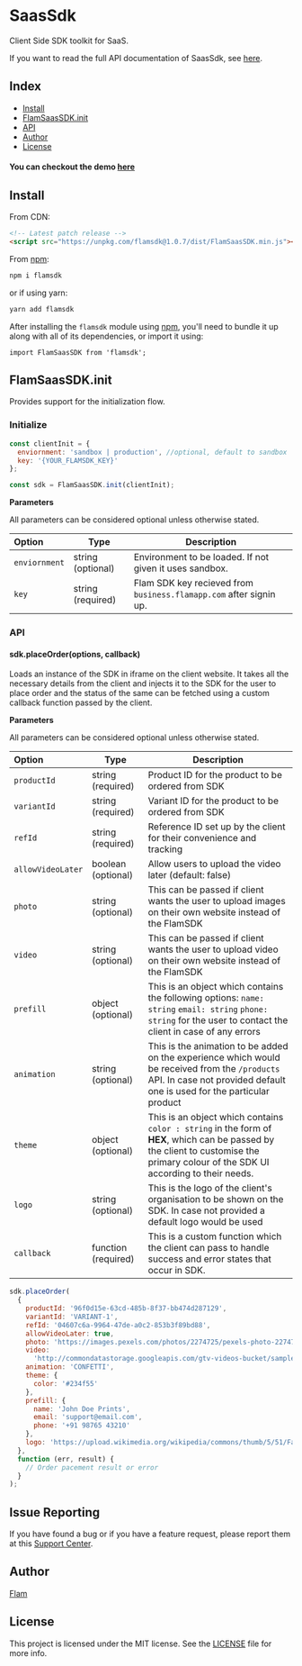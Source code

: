 # SaasSdk

Client Side SDK toolkit for SaaS.

If you want to read the full API documentation of SaasSdk, see [here](<[https://business.flamapp.com](https://business.flamapp.com/)>).

## Index

- [Install](#install)
- [FlamSaasSDK.init](#flamsaassdkinit)
- [API](#api)
- [Author](#author)
- [License](#license)

#### You can checkout the demo [here](https://homingos.github.io/saas-SDK/examples/vanilla-js/)

## Install

From CDN:

```html
<!-- Latest patch release -->
<script src="https://unpkg.com/flamsdk@1.0.7/dist/FlamSaasSDK.min.js"></script>
```

From [npm](<[https://npmjs.org](https://npmjs.org/)>):

```sh
npm i flamsdk
```

or if using yarn:

```sh
yarn add flamsdk
```

After installing the `flamsdk` module using [npm](<[https://npmjs.org](https://npmjs.org/)>), you'll need to bundle it up along with all of its dependencies, or import it using:

```
import FlamSaasSDK from 'flamsdk';
```

## FlamSaasSDK.init

Provides support for the initialization flow.

### Initialize

```js
const clientInit = {
  enviornment: 'sandbox | production', //optional, default to sandbox
  key: '{YOUR_FLAMSDK_KEY}'
};

const sdk = FlamSaasSDK.init(clientInit);
```

**Parameters**

All parameters can be considered optional unless otherwise stated.

| Option        | Type              | Description                                                        |
| :------------ | ----------------- | ------------------------------------------------------------------ |
| `enviornment` | string (optional) | Environment to be loaded. If not given it uses sandbox.            |
| `key`         | string (required) | Flam SDK key recieved from `business.flamapp.com` after signin up. |

### API

#### sdk.placeOrder(options, callback)

Loads an instance of the SDK in iframe on the client website. It takes all the necessary details from the client and injects it to the SDK for the user to place order and the status of the same can be fetched using a custom callback function passed by the client.

**Parameters**

All parameters can be considered optional unless otherwise stated.

| Option            | Type                | Description                                                                                                                                                                         |
| :---------------- | ------------------- | ----------------------------------------------------------------------------------------------------------------------------------------------------------------------------------- |
| `productId`       | string (required)   | Product ID for the product to be ordered from SDK                                                                                                                                   |
| `variantId`       | string (required)   | Variant ID for the product to be ordered from SDK                                                                                                                                   |
| `refId`           | string (required)   | Reference ID set up by the client for their convenience and tracking                                                                                                                |
| `allowVideoLater` | boolean (optional)  | Allow users to upload the video later (default: false)                                                                                                                              |
| `photo`           | string (optional)   | This can be passed if client wants the user to upload images on their own website instead of the FlamSDK                                                                            |
| `video`           | string (optional)   | This can be passed if client wants the user to upload video on their own website instead of the FlamSDK                                                                             |
| `prefill`         | object (optional)   | This is an object which contains the following options: `name: string` `email: string` `phone: string` for the user to contact the client in case of any errors                     |
| `animation`       | string (optional)   | This is the animation to be added on the experience which would be received from the `/products` API. In case not provided default one is used for the particular product           |
| `theme`           | object (optional)   | This is an object which contains `color : string` in the form of **HEX**, which can be passed by the client to customise the primary colour of the SDK UI according to their needs. |
| `logo`            | string (optional)   | This is the logo of the client's organisation to be shown on the SDK. In case not provided a default logo would be used                                                             |
| `callback`        | function (required) | This is a custom function which the client can pass to handle success and error states that occur in SDK.                                                                           |

```js
sdk.placeOrder(
  {
    productId: '96f0d15e-63cd-485b-8f37-bb474d287129',
    variantId: 'VARIANT-1',
    refId: '04607c6a-9964-47de-a0c2-853b3f89bd88',
    allowVideoLater: true,
    photo: 'https://images.pexels.com/photos/2274725/pexels-photo-2274725.jpeg',
    video:
      'http://commondatastorage.googleapis.com/gtv-videos-bucket/sample/BigBuckBunny.mp4',
    animation: 'CONFETTI',
    theme: {
      color: '#234f55'
    },
    prefill: {
      name: 'John Doe Prints',
      email: 'support@email.com',
      phone: '+91 98765 43210'
    },
    logo: 'https://upload.wikimedia.org/wikipedia/commons/thumb/5/51/Facebook_f_logo_%282019%29.svg/2048px-Facebook_f_logo_%282019%29.svg.png'
  },
  function (err, result) {
    // Order pacement result or error
  }
);
```

## Issue Reporting

If you have found a bug or if you have a feature request, please report them at this [Support Center](<[https://help.flamapp.com](https://help.flamapp.com/)>).

## Author

[Flam](<[https://flamapp.com/](https://flamapp.com/)>)

## License

This project is licensed under the MIT license. See the [LICENSE](LICENSE) file for more info.

<!-- Vaaaaarrrrsss -->

[npm-image]: [https://img.shields.io/npm/v/auth0-js.svg?style=flat-square](https://img.shields.io/npm/v/auth0-js.svg?style=flat-square)
[npm-url]: [https://npmjs.org/package/auth0-js](https://npmjs.org/package/auth0-js)
[circleci-image]: [https://img.shields.io/circleci/project/github/auth0/auth0.js.svg?branch=master&style=flat-square](https://img.shields.io/circleci/project/github/auth0/auth0.js.svg?branch=master&style=flat-square)
[circleci-url]: [https://circleci.com/gh/auth0/auth0.js](https://circleci.com/gh/auth0/auth0.js)
[codecov-image]: [https://img.shields.io/codecov/c/github/auth0/auth0.js/master.svg?style=flat-square](https://img.shields.io/codecov/c/github/auth0/auth0.js/master.svg?style=flat-square)
[codecov-url]: [https://codecov.io/github/auth0/auth0.js?branch=master](https://codecov.io/github/auth0/auth0.js?branch=master)
[license-image]: [https://img.shields.io/npm/l/auth0-js.svg?style=flat-square](https://img.shields.io/npm/l/auth0-js.svg?style=flat-square)
[license-url]: #license
[downloads-image]: [https://img.shields.io/npm/dm/auth0-js.svg?style=flat-square](https://img.shields.io/npm/dm/auth0-js.svg?style=flat-square)
[downloads-url]: [https://npmjs.org/package/auth0-js](https://npmjs.org/package/auth0-js)
